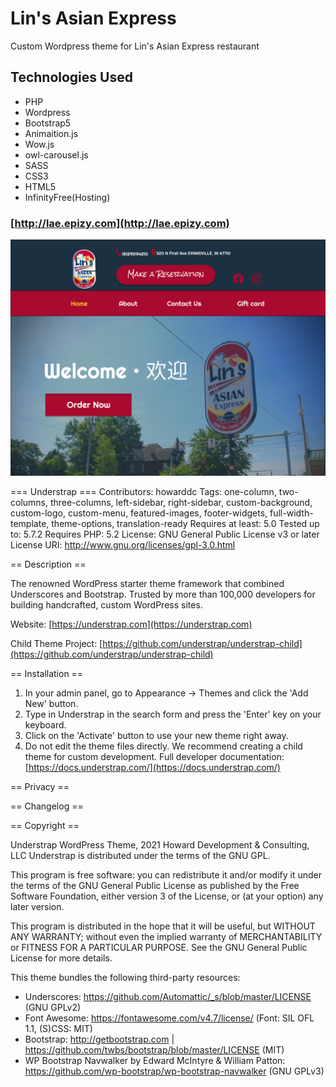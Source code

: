 # Lin's Asian Express
Custom Wordpress theme for Lin's Asian Express restaurant

## Technologies Used

* PHP
* Wordpress
* Bootstrap5
* Animaition.js 
* Wow.js
* owl-carousel.js
* SASS
* CSS3
* HTML5
* InfinityFree(Hosting)

### [http://lae.epizy.com](http://lae.epizy.com)

![Screenshot](/screenshot.png)

=== Understrap ===
Contributors: howarddc
Tags: one-column, two-columns, three-columns, left-sidebar, right-sidebar, custom-background, custom-logo, custom-menu, featured-images, footer-widgets, full-width-template, theme-options, translation-ready
Requires at least: 5.0
Tested up to: 5.7.2
Requires PHP: 5.2
License: GNU General Public License v3 or later
License URI: http://www.gnu.org/licenses/gpl-3.0.html

== Description ==

The renowned WordPress starter theme framework that combined Underscores and Bootstrap. Trusted by more than 100,000 developers for building handcrafted, custom WordPress sites.

Website: [https://understrap.com](https://understrap.com)

Child Theme Project: [https://github.com/understrap/understrap-child](https://github.com/understrap/understrap-child)

== Installation ==

1. In your admin panel, go to Appearance -> Themes and click the 'Add New' button.
2. Type in Understrap in the search form and press the 'Enter' key on your keyboard.
3. Click on the 'Activate' button to use your new theme right away.
4. Do not edit the theme files directly. We recommend creating a child theme for custom development. Full developer documentation: [https://docs.understrap.com/](https://docs.understrap.com/)

== Privacy ==


== Changelog ==


== Copyright ==

Understrap WordPress Theme, 2021 Howard Development & Consulting, LLC
Understrap is distributed under the terms of the GNU GPL.

This program is free software: you can redistribute it and/or modify
it under the terms of the GNU General Public License as published by
the Free Software Foundation, either version 3 of the License, or
(at your option) any later version.

This program is distributed in the hope that it will be useful,
but WITHOUT ANY WARRANTY; without even the implied warranty of
MERCHANTABILITY or FITNESS FOR A PARTICULAR PURPOSE. See the
GNU General Public License for more details.

This theme bundles the following third-party resources:

* Underscores: https://github.com/Automattic/_s/blob/master/LICENSE (GNU GPLv2)
* Font Awesome: https://fontawesome.com/v4.7/license/ (Font: SIL OFL 1.1, (S)CSS: MIT)
* Bootstrap: http://getbootstrap.com | https://github.com/twbs/bootstrap/blob/master/LICENSE (MIT)
* WP Bootstrap Navwalker by Edward McIntyre & William Patton: https://github.com/wp-bootstrap/wp-bootstrap-navwalker (GNU GPLv3)
